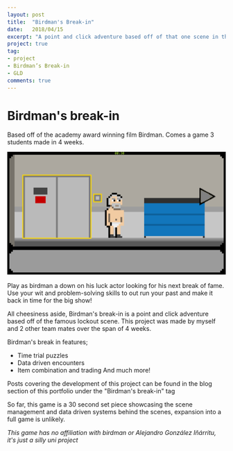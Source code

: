 ```yaml
---
layout: post
title:  "Birdman's Break-in"
date:   2018/04/15
excerpt: "A point and click adventure based off of that one scene in that one film"
project: true
tag:
- project
- Birdman’s Break-in
- GLD
comments: true
---
```

# Birdman's break-in
Based off of the academy award winning film Birdman.
Comes a game 3 students made in 4 weeks.

<img src="../assets/img/birdman3.png">

Play as birdman a down on his luck actor looking for his next break of fame.
Use your wit and problem-solving skills to out run your past and make it back in time for the big show!

All cheesiness aside, Birdman's break-in is a point and click adventure based off of the famous lockout scene.
This project was made by myself and 2 other team mates over the span of 4 weeks.

Birdman's break in features;
- Time trial puzzles
- Data driven encounters
- Item combination and trading
And much more!

Posts covering the development of this project can be found in the blog section of this portfolio under the "Birdman's break-in" tag

So far, this game is a 30 second set piece showcasing the scene management and data driven systems behind the scenes, expansion into a full game is unlikely.

_This game has no affiliation with birdman or Alejandro González Iñárritu, it's just a silly uni project_
